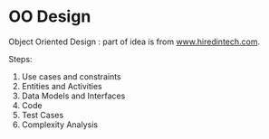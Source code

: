 # OO Design
Object Oriented Design :
part of idea is from www.hiredintech.com.

Steps:
1. Use cases and constraints
2. Entities and Activities
3. Data Models and Interfaces
4. Code
5. Test Cases
6. Complexity Analysis

